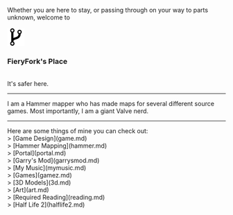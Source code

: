 Whether you are here to stay, or passing through on your way to parts unknown, welcome to <br><br>
<img src="assets/images/fork.jpg" width="40" height="40">
### FieryFork's Place
<br>
It's safer here.
<hr>
I am a Hammer mapper who has made maps for several different source games. Most importantly, I am a giant Valve nerd.
<hr>
Here are some things of mine you can check out: 
<br>
> [Game Design](game.md)
<br>
> [Hammer Mapping](hammer.md)
<br>
> [Portal](portal.md)
<br>
> [Garry's Mod](garrysmod.md)
<br>
> [My Music](mymusic.md)
<br>
> [Games](gamez.md)
<br>
> [3D Models](3d.md)
<br>
> [Art](art.md)
<br>
> [Required Reading](reading.md)
<br>
> [Half Life 2](halflife2.md)
